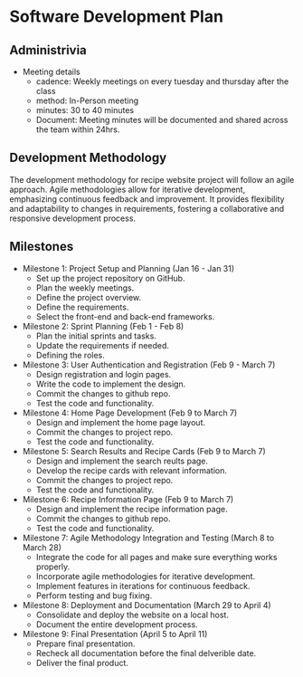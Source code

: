 # Software Development Plan

## Administrivia
* Meeting details
  * cadence: Weekly meetings on every tuesday and thursday after the class
  * method: In-Person meeting
  * minutes: 30 to 40 minutes
  * Document: Meeting minutes will be documented and shared across the team within 24hrs.

## Development Methodology
The development methodology for recipe website project will follow an agile approach. Agile methodologies allow for iterative development, emphasizing continuous feedback and improvement. It provides flexibility and adaptability to changes in requirements, fostering a collaborative and responsive development process.

## Milestones
* Milestone 1: Project Setup and Planning (Jan 16 - Jan 31)
  * Set up the project repository on GitHub.
  * Plan the weekly meetings.
  * Define the project overview.
  * Define the requirements.
  * Select the front-end and back-end frameworks.
* Milestone 2: Sprint Planning (Feb 1 - Feb 8)
  * Plan the initial sprints and tasks.
  * Update the requirements if needed.
  * Defining the roles.
* Milestone 3: User Authentication and Registration (Feb 9 - March 7)
  * Design registration and login pages.
  * Write the code to implement the design.
  * Commit the changes to github repo.
  * Test the code and functionality.
* Milestone 4: Home Page Development (Feb 9 to March 7)
  * Design and implement the home page layout.
  * Commit the changes to project repo.
  * Test the code and functionality.
* Milestone 5: Search Results and Recipe Cards (Feb 9 to March 7)
  * Design and implement the search reults page.
  * Develop the recipe cards with relevant information.
  * Commit the changes to project repo.
  * Test the code and functionality.
* Milestone 6: Recipe Information Page (Feb 9 to March 7)
  * Design and implement the recipe information page.
  * Commit the changes to github repo.
  * Test the code and functionality.
* Milestone 7: Agile Methodology Integration and Testing (March 8 to March 28)
  * Integrate the code for all pages and make sure everything works properly.
  * Incorporate agile methodologies for iterative development.
  * Implement features in iterations for continuous feedback.
  * Perform testing and bug fixing.
* Milestone 8: Deployment and Documentation (March 29 to April 4)
  * Consolidate and deploy the website on a local host.
  * Document the entire development process.
* Milestone 9: Final Presentation (April 5 to April 11)
  * Prepare final presentation.
  * Recheck all documentation before the final delverible date.
  * Deliver the final product.
 

